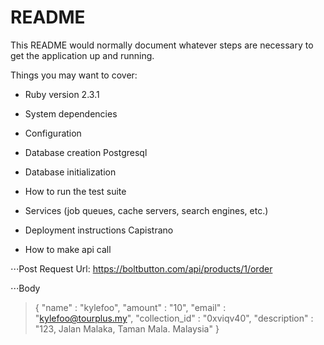 # README

This README would normally document whatever steps are necessary to get the
application up and running.

Things you may want to cover:

* Ruby version 2.3.1

* System dependencies 

* Configuration

* Database creation 
  Postgresql

* Database initialization

* How to run the test suite

* Services (job queues, cache servers, search engines, etc.)

* Deployment instructions
  Capistrano

* How to make api call

⋅⋅⋅Post Request Url: https://boltbutton.com/api/products/1/order

⋅⋅⋅Body 
>{
>  "name" : "kylefoo",
>  "amount" : "10",
>  "email" : "kylefoo@tourplus.my",
>  "collection_id" : "0xviqv40",
>  "description" : "123, Jalan Malaka, Taman Mala. Malaysia"
>}

